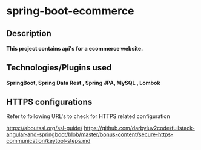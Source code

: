 # spring-boot-ecommerce

## Description 
#### This project contains api's for a ecommerce website. 

## Technologies/Plugins used
#### SpringBoot, Spring Data Rest , Spring JPA, MySQL , Lombok

## HTTPS configurations

Refer to following URL's to check for HTTPS related configuration

https://aboutssl.org/ssl-guide/
https://github.com/darbyluv2code/fullstack-angular-and-springboot/blob/master/bonus-content/secure-https-communication/keytool-steps.md
